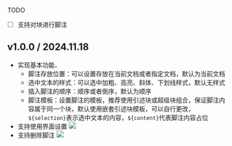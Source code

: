TODO
- [ ] 支持对块进行脚注


## v1.0.0 / 2024.11.18

- 实现基本功能、
  - 脚注存放位置：可以设置存放在当前文档或者指定文档，默认为当前文档
  - 选中文本的样式：可以选中加粗、高亮、斜体、下划线样式，默认无样式
  - 插入脚注的顺序：顺序或者倒序，默认为顺序
  - 脚注模板：设置脚注的模板，推荐使用引述块或超级块组合，保证脚注内容属于同一个块，默认使用嵌套引述块模板，可以自行更改，`${selection}`表示选中文本的内容，`${content}`代表脚注内容占位
- 支持使用界面设置
    ![](https://fastly.jsdelivr.net/gh/Achuan-2/PicBed/assets/PixPin_2024-11-18_13-15-16-2024-11-18.png)
- 支持删除脚注
  ![](https://fastly.jsdelivr.net/gh/Achuan-2/PicBed/assets/PixPin_2024-11-18_15-35-31-2024-11-18.png)